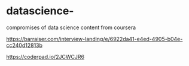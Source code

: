# datascience-
compromises of data science content from coursera

https://barraiser.com/interview-landing/e/6922da41-e4ed-4905-b04e-cc240d12813b


 
https://coderpad.io/2JCWCJR6
